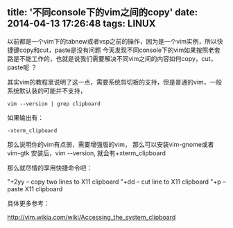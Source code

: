 title: '不同console下的vim之间的copy'
date: 2014-04-13 17:26:48
tags: LINUX
---

以前都是一个vim下的tabnew或者vsp之前的操作，因为是一个vim实例，所以快捷键copy和cut，paste是没有问题
今天发现不同console下的vim如果按照老套路是不能工作的，也就是说我们需要解决不同vim之间的内容如何copy，cut，paste呢 ？

其实vim的教程里说明了这一点，需要系统剪切板的支持，但是普通的vim，一般系统默认装的可能并不支持，

```
vim --version | grep clipboard
```

如果输出有：

```
-xterm_clipboard
```

那么说明你的vim有点弱，需要增强版的vim，
那么可以安装vim-gnome或者vim-gtk
安装后，vim --version, 就会有+xterm_clipboard

那么就尽情的享用快捷命令吧：

"+2yy – copy two lines to X11 clipboard
"+dd – cut line to X11 clipboard
"+p – paste X11 clipboard

具体更多参考：

http://vim.wikia.com/wiki/Accessing_the_system_clipboard                                   